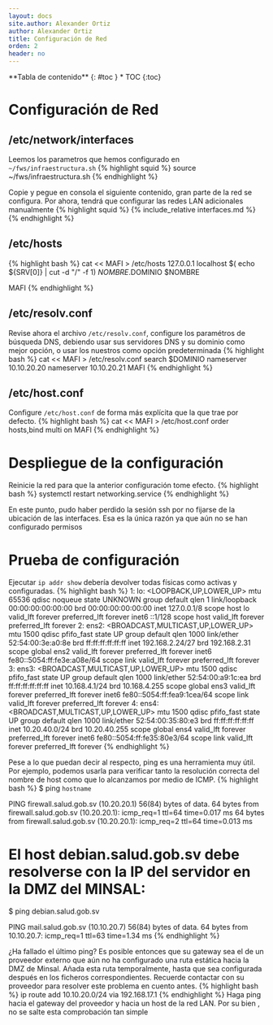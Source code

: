 ```yaml
---
layout: docs
site.author: Alexander Ortiz
author: Alexander Ortiz
title: Configuración de Red
orden: 2
header: no
---
```


<div class="panel radius" markdown="1">
**Tabla de contenido**
{: #toc }
*  TOC
{:toc}
</div>

# Configuración de Red

## /etc/network/interfaces

Leemos los parametros que hemos configurado en `~/fws/infraestructura.sh`
{% highlight squid %}
source ~/fws/infraestructura.sh
{% endhighlight %}

Copie y pegue en consola el siguiente contenido, gran parte de la red se configura. Por ahora, tendrá que configurar las redes LAN adicionales manualmente
{% highlight squid %}
{% include_relative interfaces.md %}
{% endhighlight %}

## /etc/hosts
{% highlight bash %}
cat << MAFI > /etc/hosts
127.0.0.1         localhost
$( echo ${SRV[0]} | cut -d "/" -f 1)        $NOMBRE.$DOMINIO   $NOMBRE

MAFI
{% endhighlight %}

## /etc/resolv.conf
Revise ahora el archivo `/etc/resolv.conf`, configure los paramétros de búsqueda DNS, debiendo usar sus servidores DNS y su dominio como mejor opción, o usar los nuestros como opción predeterminada
{% highlight bash %}
cat << MAFI > /etc/resolv.conf
search $DOMINIO
nameserver 10.10.20.20 
nameserver 10.10.20.21
MAFI
{% endhighlight %}

## /etc/host.conf
Configure `/etc/host.conf` de forma más explícita que la que trae por defecto.
{% highlight bash %}
cat << MAFI > /etc/host.conf
order hosts,bind 
multi on 
MAFI
{% endhighlight %}

# Despliegue de la configuración
Reinicie la red para que la anterior configuración tome efecto.
{% highlight bash %}
systemctl restart networking.service
{% endhighlight %}

En este punto, pudo haber perdido la sesión ssh por no fijarse de la ubicación de las interfaces. Esa es la única razón ya que aún no se han configurado permisos

# Prueba de configuración
Ejecutar `ip addr show` debería devolver todas físicas como activas y configuradas. 
{% highlight bash %}
1: lo: <LOOPBACK,UP,LOWER_UP> mtu 65536 qdisc noqueue state UNKNOWN group default qlen 1
    link/loopback 00:00:00:00:00:00 brd 00:00:00:00:00:00
    inet 127.0.0.1/8 scope host lo
       valid_lft forever preferred_lft forever
    inet6 ::1/128 scope host 
       valid_lft forever preferred_lft forever
2: ens2: <BROADCAST,MULTICAST,UP,LOWER_UP> mtu 1500 qdisc pfifo_fast state UP group default qlen 1000
    link/ether 52:54:00:3e:a0:8e brd ff:ff:ff:ff:ff:ff
    inet 192.168.2.24/27 brd 192.168.2.31 scope global ens2
       valid_lft forever preferred_lft forever
    inet6 fe80::5054:ff:fe3e:a08e/64 scope link 
       valid_lft forever preferred_lft forever
3: ens3: <BROADCAST,MULTICAST,UP,LOWER_UP> mtu 1500 qdisc pfifo_fast state UP group default qlen 1000
    link/ether 52:54:00:a9:1c:ea brd ff:ff:ff:ff:ff:ff
    inet 10.168.4.1/24 brd 10.168.4.255 scope global ens3
       valid_lft forever preferred_lft forever
    inet6 fe80::5054:ff:fea9:1cea/64 scope link 
       valid_lft forever preferred_lft forever
4: ens4: <BROADCAST,MULTICAST,UP,LOWER_UP> mtu 1500 qdisc pfifo_fast state UP group default qlen 1000
    link/ether 52:54:00:35:80:e3 brd ff:ff:ff:ff:ff:ff
    inet 10.20.40.0/24 brd 10.20.40.255 scope global ens4
       valid_lft forever preferred_lft forever
    inet6 fe80::5054:ff:fe35:80e3/64 scope link 
       valid_lft forever preferred_lft forever
{% endhighlight %}

Pese a lo que puedan decir al respecto, ping es una herramienta muy útil. Por ejemplo, podemos usarla para verificar tanto la resolución correcta del nombre de host como que lo alcanzamos por medio de ICMP.
{% highlight bash %}
$ ping `hostname`

PING firewall.salud.gob.sv (10.20.20.1) 56(84) bytes of data.
64 bytes from firewall.salud.gob.sv (10.20.20.1): icmp_req=1 ttl=64 time=0.017 ms
64 bytes from firewall.salud.gob.sv (10.20.20.1): icmp_req=2 ttl=64 time=0.013 ms

# El host debian.salud.gob.sv debe resolverse con la IP del servidor en la DMZ del MINSAL:
$ ping debian.salud.gob.sv

PING mail.salud.gob.sv (10.10.20.7) 56(84) bytes of data. 
64 bytes from 10.10.20.7: icmp_req=1 ttl=63 time=1.34 ms
{% endhighlight %}

¿Ha fallado el último ping? Es posible entonces que su gateway sea el de un proveedor externo que aún no ha configurado una ruta estática hacia la DMZ de Minsal. Añada esta ruta temporalmente, hasta que sea configurada después en los ficheros correspondientes. Recuerde contactar con su proveedor para resolver este problema en cuento antes.
{% highlight bash %}
ip route add 10.10.20.0/24 via 192.168.17.1 
{% endhighlight %}
Haga ping hacia el gateway del proveedor y hacia un host de la red LAN. Por su bien , no se salte esta comprobación tan simple
